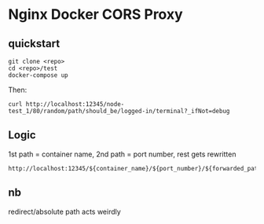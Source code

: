 # Nginx Docker CORS Proxy

## quickstart

```
git clone <repo>
cd <repo>/test
docker-compose up

```

Then:

```
curl http://localhost:12345/node-test_1/80/random/path/should_be/logged-in/terminal?_ifNot=debug
```

## Logic

1st path = container name, 2nd path = port number, rest gets rewritten

```
http://localhost:12345/${container_name}/${port_number}/${forwarded_path}
```

## nb 

redirect/absolute path acts weirdly
